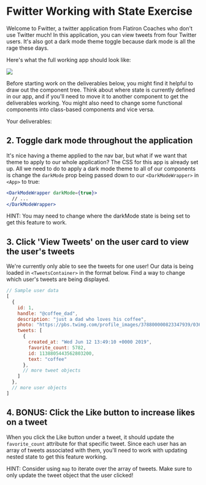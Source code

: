 # Fwitter Working with State Exercise

Welcome to Fwitter, a twitter application from Flatiron Coaches who don't use Twitter much! In this application, you can view tweets from four Twitter users. It's also got a dark mode theme toggle because dark mode is all the rage these days.

Here's what the full working app should look like:

![](fwitter-demo.gif)

Before starting work on the deliverables below, you might find it helpful to draw out the component tree. Think about where state is currently defined in our app, and if you'll need to move it to another component to get the deliverables working. You might also need to change some functional components into class-based components and vice versa.

Your deliverables:

<!-- ## 1. Toggle dark mode in the Header component

Our `<Header>` component has a dark mode theme feature that can be enabled by clicking on the toggle. In order to switch the dark mode theme for the header, you'll need to toggle the `darkMode` key in state from true to false. -->

## 2. Toggle dark mode throughout the application

It's nice having a theme applied to the nav bar, but what if we want that theme to apply to our whole application? The CSS for this app is already set up. All we need to do to apply a dark mode theme to all of our components is change the `darkMode` prop being passed down to our `<DarkModeWrapper>` in `<App>` to true:

```jsx
<DarkModeWrapper darkMode={true}>
  // ...
</DarkModeWrapper>
```

HINT: You may need to change where the darkMode state is being set to get this feature to work.

## 3. Click 'View Tweets' on the user card to view the user's tweets

We're currently only able to see the tweets for one user! Our data is being loaded in `<TweetsContainer>` in the format below. Find a way to change which user's tweets are being displayed.

```js
// Sample user data
[
  {
    id: 1,
    handle: "@coffee_dad",
    description: "just a dad who loves his coffee",
    photo: "https://pbs.twimg.com/profile_images/378800000823347939/036f78135425d19367fcbb76ef58e86d_bigger.jpeg",
    tweets: [
      {
        created_at: "Wed Jun 12 13:49:10 +0000 2019",
        favorite_count: 5782,
        id: 1138805443562803200,
        text: "coffee"
      },
      // more tweet objects
    ]
  },
  // more user objects
]
```

## 4. BONUS: Click the Like button to increase likes on a tweet

When you click the Like button under a tweet, it should update the `favorite_count` attribute for that specific tweet. Since each user has an array of tweets associated with them, you'll need to work with updating nested state to get this feature working.

HINT: Consider using `map` to iterate over the array of tweets. Make sure to only update the tweet object that the user clicked!
